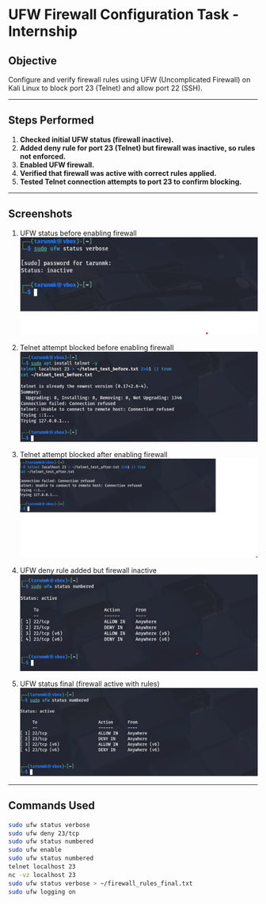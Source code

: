 # UFW Firewall Configuration Task - Internship

## Objective  
Configure and verify firewall rules using UFW (Uncomplicated Firewall) on Kali Linux to block port 23 (Telnet) and allow port 22 (SSH).

---

## Steps Performed

1. **Checked initial UFW status (firewall inactive).**  
2. **Added deny rule for port 23 (Telnet) but firewall was inactive, so rules not enforced.**  
3. **Enabled UFW firewall.**  
4. **Verified that firewall was active with correct rules applied.**  
5. **Tested Telnet connection attempts to port 23 to confirm blocking.**

---

## Screenshots

1. UFW status before enabling firewall  
![UFW Status Before](ufw_status_before.png)

2. Telnet attempt blocked before enabling firewall  
![Telnet Attempt Blocked](telnet_attempt_blocked.png)

3. Telnet attempt blocked after enabling firewall  
![Telnet Attempt Blocked After](telnet_attempt_blocked_after.png)

4. UFW deny rule added but firewall inactive  
![UFW Denied but Inactive](ufw_status_denied_but_inactive.png)

5. UFW status final (firewall active with rules)  
![UFW Status Final](ufw_status_final.png)

---

## Commands Used  

```bash
sudo ufw status verbose
sudo ufw deny 23/tcp
sudo ufw status numbered
sudo ufw enable
sudo ufw status numbered
telnet localhost 23
nc -vz localhost 23
sudo ufw status verbose > ~/firewall_rules_final.txt
sudo ufw logging on
